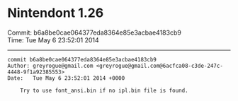 # Nintendont 1.26
Commit: b6a8be0cae064377eda8364e85e3acbae4183cb9  
Time: Tue May 6 23:52:01 2014   

-----

```
commit b6a8be0cae064377eda8364e85e3acbae4183cb9
Author: greyrogue@gmail.com <greyrogue@gmail.com@6acfca08-c3de-247c-4448-9f1a92385553>
Date:   Tue May 6 23:52:01 2014 +0000

    Try to use font_ansi.bin if no ipl.bin file is found.
```
